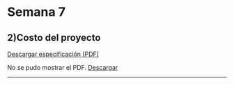 # Semana 7
## 2)Costo del proyecto

[Descargar especificación (PDF)](\rec\arch\Costo_proyecto.pdf)

<object data="..\rec\arch\Costo_proyecto.pdf" type="application/pdf" width="100%" height="600">
  <p>No se pudo mostrar el PDF. <a href="..\rec\arch\Costo_proyecto.pdf">Descargar</a></p>
</object>


---